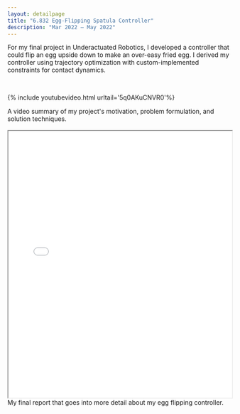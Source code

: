 ```yaml
---
layout: detailpage
title: "6.832 Egg-Flipping Spatula Controller"
description: "Mar 2022 — May 2022"
---
```


For my final project in Underactuated Robotics, I developed a controller that could flip an egg upside down to make an over-easy fried egg. I derived my controller using trajectory optimization with custom-implemented constraints for contact dynamics.

<br>


{% include youtubevideo.html urltail='5q0AKuCNVR0'%}
<div class="caption">A video summary of my project's motivation, problem formulation, and solution techniques.</div>

<br>

<iframe height="600px" width="100%" src="/assets/images/portfolio/6832report.pdf"></iframe>
<div class="caption">My final report that goes into more detail about my egg flipping controller.</div>

<br>